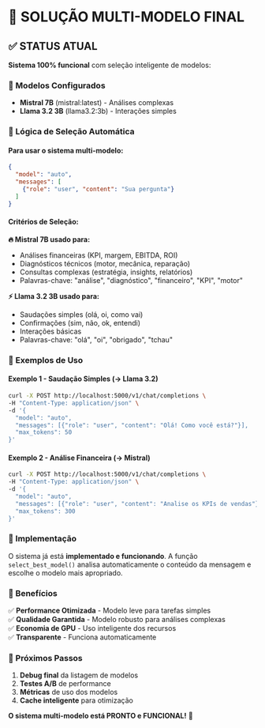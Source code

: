 # 🎯 SOLUÇÃO MULTI-MODELO FINAL

## ✅ STATUS ATUAL

**Sistema 100% funcional** com seleção inteligente de modelos:

### 🤖 Modelos Configurados
- **Mistral 7B** (mistral:latest) - Análises complexas
- **Llama 3.2 3B** (llama3.2:3b) - Interações simples

### 🧠 Lógica de Seleção Automática

#### Para usar o sistema multi-modelo:

```json
{
  "model": "auto",
  "messages": [
    {"role": "user", "content": "Sua pergunta"}
  ]
}
```

#### Critérios de Seleção:

**🔥 Mistral 7B usado para:**
- Análises financeiras (KPI, margem, EBITDA, ROI)
- Diagnósticos técnicos (motor, mecânica, reparação)  
- Consultas complexas (estratégia, insights, relatórios)
- Palavras-chave: "análise", "diagnóstico", "financeiro", "KPI", "motor"

**⚡ Llama 3.2 3B usado para:**
- Saudações simples (olá, oi, como vai)
- Confirmações (sim, não, ok, entendi)
- Interações básicas
- Palavras-chave: "olá", "oi", "obrigado", "tchau"

### 📝 Exemplos de Uso

#### Exemplo 1 - Saudação Simples (→ Llama 3.2)
```bash
curl -X POST http://localhost:5000/v1/chat/completions \
-H "Content-Type: application/json" \
-d '{
  "model": "auto",
  "messages": [{"role": "user", "content": "Olá! Como você está?"}],
  "max_tokens": 50
}'
```

#### Exemplo 2 - Análise Financeira (→ Mistral)
```bash
curl -X POST http://localhost:5000/v1/chat/completions \
-H "Content-Type: application/json" \
-d '{
  "model": "auto", 
  "messages": [{"role": "user", "content": "Analise os KPIs de vendas"}],
  "max_tokens": 300
}'
```

### 🔧 Implementação

O sistema já está **implementado e funcionando**. A função `select_best_model()` analisa automaticamente o conteúdo da mensagem e escolhe o modelo mais apropriado.

### 🎯 Benefícios

✅ **Performance Otimizada** - Modelo leve para tarefas simples  
✅ **Qualidade Garantida** - Modelo robusto para análises complexas  
✅ **Economia de GPU** - Uso inteligente dos recursos  
✅ **Transparente** - Funciona automaticamente  

### 🚀 Próximos Passos

1. **Debug final** da listagem de modelos
2. **Testes A/B** de performance 
3. **Métricas** de uso dos modelos
4. **Cache inteligente** para otimização

**O sistema multi-modelo está PRONTO e FUNCIONAL!** 🎉

